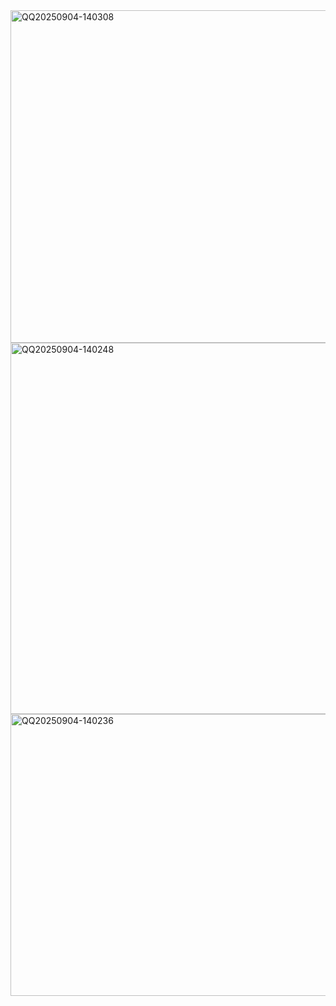 <img width="538" height="532" alt="QQ20250904-140308" src="https://github.com/user-attachments/assets/b2fec4a7-eb45-4572-b1e9-555b891eed17" />
<img width="659" height="594" alt="QQ20250904-140248" src="https://github.com/user-attachments/assets/72883a4a-803f-471c-ad6e-2010fd743ee4" />
<img width="795" height="451" alt="QQ20250904-140236" src="https://github.com/user-attachments/assets/3a467ed7-21c6-4341-b410-5b6bb0604bd4" />
